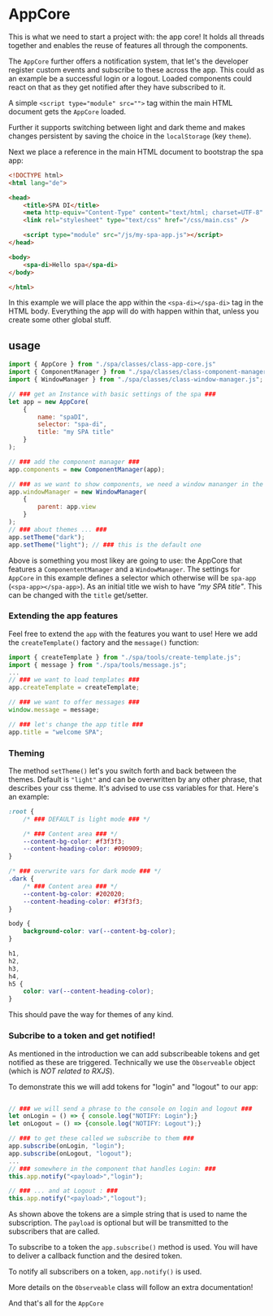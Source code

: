 # AppCore
This is what we need to start a project with: the app core! It holds all threads together and enables the reuse of features all through the components. 

The `AppCore` further offers a notification system, that let's the developer register custom events and subscribe to these across the app. This could as an example be a successful login or a logout. Loaded components could react on that as they get notified after they have subscribed to it. 

A simple `<script type="module" src="">` tag within the main HTML document gets the `AppCore` loaded. 

Further it supports switching between light and dark theme and makes changes persistent by saving the choice in the `localStorage` (key `theme`).

Next we place a reference in the main HTML document to bootstrap the spa app:
```html
<!DOCTYPE html>
<html lang="de">

<head>
    <title>SPA DI</title>
    <meta http-equiv="Content-Type" content="text/html; charset=UTF-8" />
    <link rel="stylesheet" type="text/css" href="/css/main.css" />

    <script type="module" src="/js/my-spa-app.js"></script>
</head>

<body>
    <spa-di>Hello spa</spa-di>
</body>

</html>
```
In this example we will place the app within the `<spa-di></spa-di>` tag in the HTML body. Everything the app will do with happen within that, unless you create some other global stuff.


## usage
```javascript
import { AppCore } from "./spa/classes/class-app-core.js"
import { ComponentManager } from "./spa/classes/class-component-manager.js";
import { WindowManager } from "./spa/classes/class-window-manager.js";

// ### get an Instance with basic settings of the spa ###
let app = new AppCore(
    {
        name: "spaDI",
        selector: "spa-di",
        title: "my SPA title"
    }
);

// ### add the component manager ###
app.components = new ComponentManager(app);

// ### as we want to show components, we need a window mananger in the app.view ###
app.windowManager = new WindowManager(
    {
        parent: app.view
    }
);
// ### about themes ... ###
app.setTheme("dark");
app.setTheme("light"); // ### this is the default one

```
Above is something you most likey are going to use: the AppCore that features a `ComponententManager` and a `WindowManager`. The settings for `AppCore` in this example defines a selector which otherwise will be `spa-app` (`<spa-app></spa-app>`). As an initial title we wish to have *"my SPA title"*. This can be changed with the `title` get/setter.

### Extending the app features
Feel free to extend the `app` with the features you want to use!
Here we add the `createTemplate()` factory and the `message()` function:
```javascript
import { createTemplate } from "./spa/tools/create-template.js";
import { message } from "./spa/tools/message.js";
...
// ### we want to load templates ###
app.createTemplate = createTemplate;

// ### we want to offer messages ###
window.message = message;

// ### let's change the app title ###
app.title = "welcome SPA";
```

### Theming 
The method `setTheme()` let's you switch forth and back between the themes. Default is `"light"` and can be overwritten by any other phrase, that describes your css theme. It's advised to use css variables for that. Here's an example:
```css
:root {    
    /* ### DEFAULT is light mode ### */

    /* ### Content area ### */
    --content-bg-color: #f3f3f3;
    --content-heading-color: #090909;
}

/* ### overwrite vars for dark mode ### */
.dark {
    /* ### Content area ### */
    --content-bg-color: #202020;
    --content-heading-color: #f3f3f3;
}

body {
    background-color: var(--content-bg-color);
}

h1,
h2,
h3,
h4,
h5 {
    color: var(--content-heading-color);
}
```
This should pave the way for themes of any kind.


### Subcribe to a token and get notified!
As mentioned in the introduction we can add subscribeable tokens and get notified as these are triggered. Technically we use the `Observeable` object (which is *NOT related to RXJS*).

To demonstrate this we will add tokens for "login" and "logout" to our app:
```javascript

// ### we will send a phrase to the console on login and logout ###
let onLogin = () => { console.log("NOTIFY: Login");}
let onLogout = () => {console.log("NOTIFY: Logout");}

// ### to get these called we subscribe to them ###
app.subscribe(onLogin, "login");
app.subscribe(onLogout, "logout");
...
// ### somewhere in the component that handles Login: ###
this.app.notify("<payload>","login");

// ### ... and at Logout : ###
this.app.notify("<payload>","logout");
```
As shown above the tokens are a simple string that is used to name the subscription. The `payload` is optional but will be transmitted to the subscribers that are called. 

To subscribe to a token the `app.subscribe()` method is used. You will have to deliver a callback function and the desired token.

To notify all subscribers on a token, `app.notify()` is used.

More details on the `Observeable` class will follow an extra documentation!


And that's all for the `AppCore`
